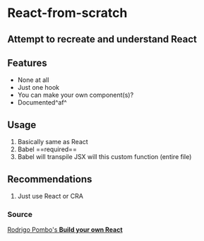 # React-from-scratch

## Attempt to recreate and understand React

## Features

- None at all
- Just one hook
- You can make your own component(s)?
- Documented^af^

## Usage

1. Basically same as React
2. Babel ==required==
3. Babel will transpile JSX will this custom function (entire file)

## Recommendations

1. Just use React or CRA


### Source

[Rodrigo Pombo's **Build your own React**](https://pomb.us/build-your-own-react/)
